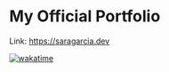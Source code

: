# My Official Portfolio

Link: <https://saragarcia.dev>

[![wakatime](https://wakatime.com/badge/github/saragarcia6123/Portfolio-v2.svg)](https://wakatime.com/badge/github/saragarcia6123/Portfolio-v2)

